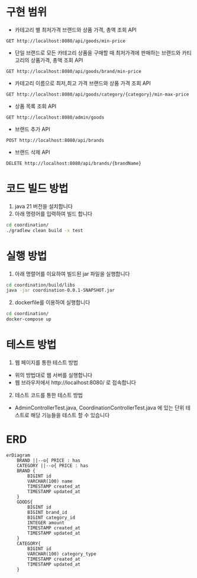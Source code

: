 # 구현 범위

-   카테고리 별 최저가격 브랜드와 상품 가격, 총액 조회 API

```
GET http://localhost:8080/api/goods/min-price
```

-   단일 브랜드로 모든 카테고리 상품을 구매할 때 최저가격에 판매하는 브랜드와 카티고리의 상품가격, 총액 조회 API

```
GET http://localhost:8080/api/goods/brand/min-price
```

-   카테고리 이름으로 최저,최고 가격 브랜드와 상품 가격 조회 API

```
GET http://localhost:8080/api/goods/category/{category}/min-max-price
```

-   상품 목록 조회 API

```
GET http://localhost:8080/admin/goods
```

-   브랜드 추가 API

```
POST http://localhost:8080/api/brands
```

-   브랜드 삭제 API

```
DELETE http://localhost:8080/api/brands/{brandName}
```

# 코드 빌드 방법

1. java 21 버전을 설치합니다
2. 아래 명령어를 입력하여 빌드 합니다

```bash
cd coordination/
./gradlew clean build -x test
```

# 실행 방법

1. 아래 명렬어를 이요하여 빌드된 jar 파일을 실행합니다

```bash
cd coordination/build/libs
java -jar coordination-0.0.1-SNAPSHOT.jar
```

2. dockerfile를 이용하여 실행합니다

```bash
cd coordination/
docker-compose up
```

# 테스트 방법

1. 웹 페이지를 통한 테스트 방법

-   위의 방법대로 웹 서버를 실행합니다
-   웹 브라우저에서 http://localhost:8080/ 로 접속합니다

2. 테스트 코드를 통한 테스트 방법

-   AdminControllerTest.java, CoordinationControllerTest.java 에 있는 단위 테스트로 해당 기능들을 테스트 할 수 있습니다

# ERD

```mermaid
erDiagram
    BRAND ||--o{ PRICE : has
    CATEGORY ||--o{ PRICE : has
    BRAND {
        BIGINT id
        VARCHAR(100) name
        TIMESTAMP created_at
        TIMESTAMP updated_at
    }
    GOODS{
        BIGINT id
        BIGINT brand_id
        BIGINT category_id
        INTEGER amount
        TIMESTAMP created_at
        TIMESTAMP updated_at
    }
    CATEGORY{
        BIGINT id
        VARCHAR(100) category_type
        TIMESTAMP created_at
        TIMESTAMP updated_at
    }
```
